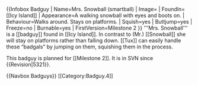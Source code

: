 {{Infobox Badguy
| Name=Mrs. Snowball (smartball)
| Image=
| FoundIn=[[Icy Island]]
| Appearance=A walking snowball with eyes and boots on.
| Behaviour=Walks around. Stays on platforms.
| Squish=yes
| Buttjump=yes
| Freeze=no
| Burnable=yes
| FirstVersion=Milestone 2
}}
'''Mrs. Snowball''' is a [[badguy]] found in [[Icy Island]]. In contrast to (Mr.)&nbsp;[[Snowball]] she will stay on platforms rather than falling down. [[Tux]] can easily handle these “badgals” by jumping on them, squishing them in the process.

This badguy is planned for [[Milestone 2]]. It is in SVN since {{Revision|5321}}.

{{Navbox Badguys}}
[[Category:Badguy.4]]
